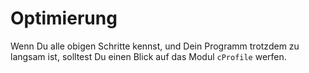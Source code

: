 # Optimierung

Wenn Du alle obigen Schritte kennst, und Dein Programm trotzdem zu langsam ist, solltest Du einen Blick auf das Modul `cProfile` werfen.
